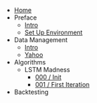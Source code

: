 - [Home](/)
- Preface
    - [Intro](intro.md)
    - [Set Up Environment](setup_environment.md)
- Data Management
    - [Intro](data_management_intro.md)
    - [Yahoo](data_management_yahoo.md)
- Algorithms
    - LSTM Madness
        - [000 / Init](lstm_madness_000.md)
        - [001 / First Iteration](lstm_madness_001.md)
- Backtesting
